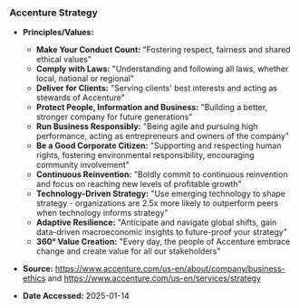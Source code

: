### Accenture Strategy

- **Principles/Values:**
  - **Make Your Conduct Count:** "Fostering respect, fairness and shared ethical values"
  - **Comply with Laws:** "Understanding and following all laws, whether local, national or regional"
  - **Deliver for Clients:** "Serving clients' best interests and acting as stewards of Accenture"
  - **Protect People, Information and Business:** "Building a better, stronger company for future generations"
  - **Run Business Responsibly:** "Being agile and pursuing high performance, acting as entrepreneurs and owners of the company"
  - **Be a Good Corporate Citizen:** "Supporting and respecting human rights, fostering environmental responsibility, encouraging community involvement"
  - **Continuous Reinvention:** "Boldly commit to continuous reinvention and focus on reaching new levels of profitable growth"
  - **Technology-Driven Strategy:** "Use emerging technology to shape strategy - organizations are 2.5x more likely to outperform peers when technology informs strategy"
  - **Adaptive Resilience:** "Anticipate and navigate global shifts, gain data-driven macroeconomic insights to future-proof your strategy"
  - **360° Value Creation:** "Every day, the people of Accenture embrace change and create value for all our stakeholders"

- **Source:** https://www.accenture.com/us-en/about/company/business-ethics and https://www.accenture.com/us-en/services/strategy
- **Date Accessed:** 2025-01-14